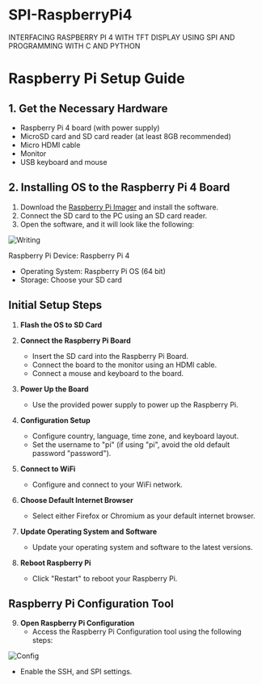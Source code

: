 # SPI-RaspberryPi4
INTERFACING RASPBERRY PI 4 WITH TFT DISPLAY USING SPI AND PROGRAMMING WITH C AND PYTHON

# Raspberry Pi Setup Guide

## 1. Get the Necessary Hardware
- Raspberry Pi 4 board (with power supply)
- MicroSD card and SD card reader (at least 8GB recommended)
- Micro HDMI cable
- Monitor
- USB keyboard and mouse

## 2. Installing OS to the Raspberry Pi 4 Board
1. Download the [Raspberry Pi Imager](https://www.raspberrypi.org/software/) and install the software.
2. Connect the SD card to the PC using an SD card reader.
3. Open the software, and it will look like the following:

![Writing](https://github.com/Rashee99/SPI-RaspberryPi4/assets/87062307/ecc897c0-5d46-4c4b-b124-fc1e845c2b61)

Raspberry Pi Device: Raspberry Pi 4
- Operating System: Raspberry Pi OS (64 bit)
- Storage: Choose your SD card

## Initial Setup Steps

1. **Flash the OS to SD Card**
   
2. **Connect the Raspberry Pi Board**
   - Insert the SD card into the Raspberry Pi Board.
   - Connect the board to the monitor using an HDMI cable.
   - Connect a mouse and keyboard to the board.

3. **Power Up the Board**
   - Use the provided power supply to power up the Raspberry Pi.

4. **Configuration Setup**
   - Configure country, language, time zone, and keyboard layout.
   - Set the username to "pi" (if using "pi", avoid the old default password "password").

5. **Connect to WiFi**
   - Configure and connect to your WiFi network.

6. **Choose Default Internet Browser**
   - Select either Firefox or Chromium as your default internet browser.

7. **Update Operating System and Software**
   - Update your operating system and software to the latest versions.

8. **Reboot Raspberry Pi**
   - Click "Restart" to reboot your Raspberry Pi.

## Raspberry Pi Configuration Tool

9. **Open Raspberry Pi Configuration**
   - Access the Raspberry Pi Configuration tool using the following steps:

![Config](https://github.com/Rashee99/SPI-RaspberryPi4/assets/87062307/adb584da-095d-41a5-b18e-772df3f9fb3f)

  - Enable the SSH, and SPI settings.
